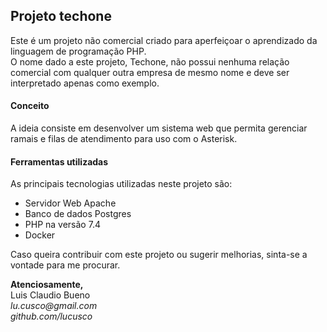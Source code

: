 ## Projeto techone

Este é um projeto não comercial criado para aperfeiçoar o aprendizado da linguagem de programação PHP.  
O nome dado a este projeto, Techone, não possui nenhuma relação comercial com qualquer outra empresa de mesmo nome e deve ser interpretado apenas como exemplo.

#### Conceito

A ideia consiste em desenvolver um sistema web que permita gerenciar ramais e filas de atendimento para uso com o Asterisk.

#### Ferramentas utilizadas

As principais tecnologias utilizadas neste projeto são:
* Servidor Web Apache
* Banco de dados Postgres
* PHP na versão 7.4
* Docker

Caso queira contribuir com este projeto ou sugerir melhorias, sinta-se a vontade para me procurar.

**Atenciosamente,**  
Luis Claudio Bueno  
_lu.cusco@gmail.com_  
_github.com/lucusco_  

